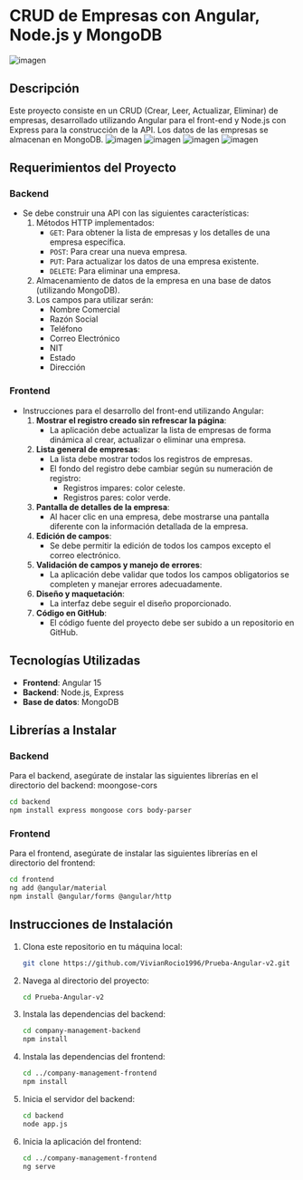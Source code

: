 
# CRUD de Empresas con Angular, Node.js y MongoDB

![imagen](https://github.com/user-attachments/assets/00a39153-5bf8-4b91-bdbb-3712f6b27ce4)


## Descripción
Este proyecto consiste en un CRUD (Crear, Leer, Actualizar, Eliminar) de empresas, desarrollado utilizando Angular para el front-end y Node.js con Express para la construcción de la API. Los datos de las empresas se almacenan en MongoDB.
![imagen](https://github.com/user-attachments/assets/e6f3f034-2f71-4df1-82e9-b1f1ee8b495c)
![imagen](https://github.com/user-attachments/assets/e38ff7e8-0047-4b31-9d35-3949c2b72a60)
![imagen](https://github.com/user-attachments/assets/ae33506a-39cf-4475-ab29-5b50297db832)
![imagen](https://github.com/user-attachments/assets/b2c7f5e5-0472-4617-9329-a3e75d3f6c68)


## Requerimientos del Proyecto

### Backend
- Se debe construir una API con las siguientes características:
  1. Métodos HTTP implementados:
     - `GET`: Para obtener la lista de empresas y los detalles de una empresa específica.
     - `POST`: Para crear una nueva empresa.
     - `PUT`: Para actualizar los datos de una empresa existente.
     - `DELETE`: Para eliminar una empresa.
  2. Almacenamiento de datos de la empresa en una base de datos (utilizando MongoDB).
  3. Los campos para utilizar serán:
     - Nombre Comercial
     - Razón Social
     - Teléfono
     - Correo Electrónico
     - NIT
     - Estado
     - Dirección

### Frontend
- Instrucciones para el desarrollo del front-end utilizando Angular:
  1. **Mostrar el registro creado sin refrescar la página**:
     - La aplicación debe actualizar la lista de empresas de forma dinámica al crear, actualizar o eliminar una empresa.
  2. **Lista general de empresas**:
     - La lista debe mostrar todos los registros de empresas.
     - El fondo del registro debe cambiar según su numeración de registro:
       - Registros impares: color celeste.
       - Registros pares: color verde.
  3. **Pantalla de detalles de la empresa**:
     - Al hacer clic en una empresa, debe mostrarse una pantalla diferente con la información detallada de la empresa.
  4. **Edición de campos**:
     - Se debe permitir la edición de todos los campos excepto el correo electrónico.
  5. **Validación de campos y manejo de errores**:
     - La aplicación debe validar que todos los campos obligatorios se completen y manejar errores adecuadamente.
  6. **Diseño y maquetación**:
     - La interfaz debe seguir el diseño proporcionado.
  7. **Código en GitHub**:
     - El código fuente del proyecto debe ser subido a un repositorio en GitHub.

## Tecnologías Utilizadas
- **Frontend**: Angular 15
- **Backend**: Node.js, Express
- **Base de datos**: MongoDB

## Librerías a Instalar

### Backend
Para el backend, asegúrate de instalar las siguientes librerías en el directorio del backend:
moongose-cors
```bash
cd backend
npm install express mongoose cors body-parser
```

### Frontend
Para el frontend, asegúrate de instalar las siguientes librerías en el directorio del frontend:

```bash
cd frontend
ng add @angular/material
npm install @angular/forms @angular/http
```

## Instrucciones de Instalación

1. Clona este repositorio en tu máquina local:
   ```bash
   git clone https://github.com/VivianRocio1996/Prueba-Angular-v2.git
   ```

2. Navega al directorio del proyecto:
   ```bash
   cd Prueba-Angular-v2
   ```

3. Instala las dependencias del backend:
   ```bash
   cd company-management-backend
   npm install
   ```

4. Instala las dependencias del frontend:
   ```bash
   cd ../company-management-frontend
   npm install
   ```

5. Inicia el servidor del backend:
   ```bash
   cd backend
   node app.js
   ```

6. Inicia la aplicación del frontend:
   ```bash
   cd ../company-management-frontend
   ng serve
   ```
